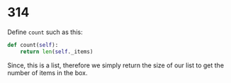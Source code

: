 # 314

Define `count` such as this:

```python
def count(self):
    return len(self._items)
```

Since, this is a list, therefore we simply return the size of our list to get the number of items in the box.

